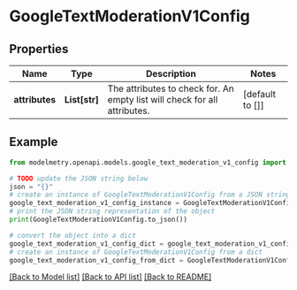 # GoogleTextModerationV1Config


## Properties

Name | Type | Description | Notes
------------ | ------------- | ------------- | -------------
**attributes** | **List[str]** | The attributes to check for. An empty list will check for all attributes. | [default to []]

## Example

```python
from modelmetry.openapi.models.google_text_moderation_v1_config import GoogleTextModerationV1Config

# TODO update the JSON string below
json = "{}"
# create an instance of GoogleTextModerationV1Config from a JSON string
google_text_moderation_v1_config_instance = GoogleTextModerationV1Config.from_json(json)
# print the JSON string representation of the object
print(GoogleTextModerationV1Config.to_json())

# convert the object into a dict
google_text_moderation_v1_config_dict = google_text_moderation_v1_config_instance.to_dict()
# create an instance of GoogleTextModerationV1Config from a dict
google_text_moderation_v1_config_from_dict = GoogleTextModerationV1Config.from_dict(google_text_moderation_v1_config_dict)
```
[[Back to Model list]](../README.md#documentation-for-models) [[Back to API list]](../README.md#documentation-for-api-endpoints) [[Back to README]](../README.md)


